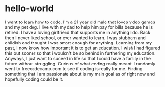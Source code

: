 # hello-world
I want to learn how to code.
I'm a 21 year old male that loves video games and my pet dog.
I live with my dad to help him pay for bills because he is retired.
I have a loving girlfriend that supports me in anything I do.
Back then I never liked school, or ever wanted to learn. I was stubborn and childish and thought I was smart enough for anything.
Learning from my past, I now know how important it is to get an education. 
I wish I had figured this out sooner so that i wouldn't be so behind in furthering my education.
Anyways, I just want to suceed in life so that I could have a family in the future without struggling.
Curious of what coding really meant, I randomly went to freecodecamp.com to see if coding is really for me.
Finding something that I am passionate about is my main goal as of right now and hopefully coding could be it.
